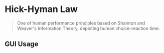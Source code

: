 # Hick-Hyman Law
> One of human performance principles based on Shannon and Weaver's Information Theory, depicting human choice-reaction time.

## GUI Usage
